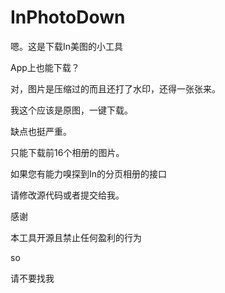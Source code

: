 # InPhotoDown

嗯。这是下载In美图的小工具

App上也能下载？

对，图片是压缩过的而且还打了水印，还得一张张来。

我这个应该是原图，一键下载。

缺点也挺严重。

只能下载前16个相册的图片。

如果您有能力嗅探到In的分页相册的接口

请修改源代码或者提交给我。

感谢

本工具开源且禁止任何盈利的行为

so

请不要找我
